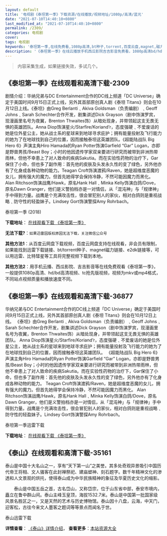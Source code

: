 ```yaml
---
layout: default
title: '电视剧《泰坦第一季》下载资源/在线播放/视频地址/1080p/高清/蓝光'
date: "2021-07-10T14:40:10+0800"
last_modified_at: "2021-07-10T14:40:10+0800"
permalink: /2309/
categories: 电视剧
cover:
tags: 电视剧
keywords: '泰坦第一季,在线免费看,1080p高清,bt种子,torrent,百度云盘,magnet,磁力链,迅雷下载资源'
description: '《泰坦第一季》在线云播放手机西瓜影院吉吉影音免费看，1080p高清bd/hd未删减完整版和tc抢先枪版，mkv/mp4格式，附带bt/torrent种子、magnet/磁力链、百度云盘、网盘资源迅雷下载链接'
---
```


>内容采集生成，如果链接失效，多试几个。


## 《泰坦第一季》在线观看和高清下载-2309

剧情介绍：华纳兄弟与DC Entertainment合作的DC线上频道「DC Universe」确定于美国时间9月15日正式上线，另外其首部原创真人剧《泰坦 Titans》则会在10月12日上线。《泰坦》由Greg Berlanti﹑Akiva Goldsman（负责编剧）﹑Geoff Johns﹑Sarah Schechter合作开发，剧集讲述Dick Grayson（剧中饰演罗宾，现漫画里名号为夜翼，Brenton Thwaites饰）从暗处现身，并带领起这支无畏无惧的英雄团队。Anna Diop饰演星火/Starfire/Koriand’r，态度强硬﹑不爱废话的她是位外星公主，她从战士系的星球来到地球寻求庇护；拥有能量投射及飞行能力的她为了在地球找到自己的位置，因而接触泰坦这英雄团队。《超能陆战队 Big Hero 6》声演主角Hiro Hamada的Ryan Potter饰演Garfield “Gar” Logan，亦即是野兽男孩/Beast Boy；小时的他因遗传学家双亲要进行研究而被带到非洲热带雨林，但他不幸患上了对人致命的疾病Sakutia。而在实验性药物的治疗下，Gar保住了小命，但也多了副作用：首先他的皮肤及头发永久性的变了绿色，另外他亦有了化身成各种动物的能力。Teagan Croft饰演渡鸦/Raven，她是超维度恶魔的女儿，拥有强大的魔力。但首先她得学会保持冷静，不然可能因魔力而黑化。Alan Ritchson饰演战鹰/Hawk，原名Hank Hall﹑Minka Kelly饰演白鸽/Dove，原名Dawn Granger，他们是义警拍档亦是一对情侣，从「混沌神」与「规律神」手中得到力量。战鹰是个充满攻击性，很会冒犯别人的家伙，相对白鸽则是重视战略﹑防守性的轻盈妹子。Lindsey Gort饰演警探Amy Rohrbach。


泰坦第一季 (2018)

**下载地址**： [在线观看下载 《泰坦第一季》](https://www.btbtdy.me/btdy/dy13756.html) 


**无法下载?**：`如果迅雷因版权原因无法下载，关注微信公众号 `

**其他方法1**：从百度云网盘下载视频，百度云网盘支持在线观看，非会员有限制，如果能找到迅雷下载链接、bt/torrent种子、magnet磁力链接、e2dk链接等，可以用迅雷、比特彗星等工具将完整视频下载到本地。

**其他方法2**：用手机云播、西瓜影院、吉吉影音等在线免费观看《泰坦第一季》，一般提供1080p高清、hd/bd高清视频、tc抢先版视频，视频为mkv或mp4格式，不同站点视频质量和播放速度不同。


## 《泰坦第一季》在线观看和高清下载-36877

华纳兄弟与DC Entertainment合作的DC线上频道「DC Universe」确定于美国时间9月15日正式上线，另外其首部原创真人剧《泰坦 Titans》则会在10月12日上线。 《泰坦》由Greg Berlanti﹑Akiva Goldsman（负责编剧）﹑Geoff Johns﹑Sarah Schechter合作开发，剧集讲述Dick Grayson（剧中饰演罗宾，现漫画里名号为夜翼，Brenton Thwaites饰）从暗处现身，并带领起这支无畏无惧的英雄团队。 Anna Diop饰演星火/Starfire/Koriand’r，态度强硬﹑不爱废话的她是位外星公主，她从战士系的星球来到地球寻求庇护；拥有能量投射及飞行能力的她为了在地球找到自己的位置，因而接触泰坦这英雄团队。 《超能陆战队 Big Hero 6》声演主角Hiro Hamada的Ryan Potter饰演Garfield “Gar” Logan，亦即是野兽男孩/Beast Boy；小时的他因遗传学家双亲要进行研究而被带到非洲热带雨林，但他不幸患上了对人致命的疾病Sakutia。而在实验性药物的治疗下，Gar保住了小命，但也多了副作用：首先他的皮肤及头发永久性的变了绿色，另外他亦有了化身成各种动物的能力。 Teagan Croft饰演渡鸦/Raven，她是超维度恶魔的女儿，拥有强大的魔力。但首先她得学会保持冷静，不然可能因魔力而黑化。 Alan Ritchson饰演战鹰/Hawk，原名Hank Hall﹑Minka Kelly饰演白鸽/Dove，原名Dawn Granger，他们是义警拍档亦是一对情侣，从「混沌神」与「规律神」手中得到力量。战鹰是个充满攻击性，很会冒犯别人的家伙，相对白鸽则是重视战略﹑防守性的轻盈妹子。Lindsey Gort饰演警探Amy Rohrbach。


泰坦第一季迅雷下载

**下载地址**： [在线观看下载 《泰坦第一季》](https://www.993dy.com//vod-detail-id-31577.html) 


## 《泰山》在线观看和高清下载-35161

泰山是中国十大名山之一，享有&ldquo;天下第一山&rdquo;之美誉。其多处奇观异景吸引中国历代帝王将相、文人骚客在此封禅祭祀、建庙塑神、刻石题字。数千年精神文化的渗透和人文景观的烘托，使得泰山成为中华民族精神的象征及华夏历史文化的缩影。</p>　　泰山是中国五岳之首，古名岱山，又称岱宗，位于山东省中部，泰安市境内，矗立在鲁中群山间。泰山主峰玉皇顶，海拔1532.7米。泰山是中国第一批国家级风景名胜区之一，又是天然的艺术与历史博物馆。泰山因十八盘，云海，中天门，迎客松，古往今来文人墨客之题词等等景点而闻名于世。</p>


泰山迅雷下载

**详情查看**： [《泰山》详情介绍](/movie/35161/)， **查看更多**：[本站资源大全](/movie/t/all/)

